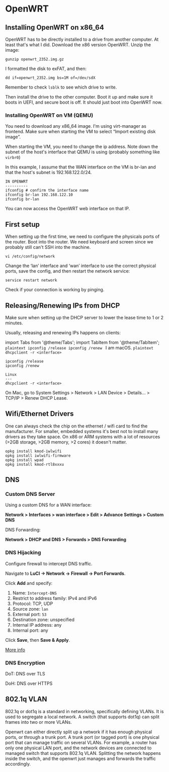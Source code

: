 # OpenWRT
## Installing OpenWRT on x86\_64

OpenWRT has to be directly installed to a drive from another computer. At least that's what I did. Download the x86 version OpenWRT. Unzip the image:

```plaintext
gunzip openwrt_2352.img.gz
```

I formatted the disk to exFAT, and then:

```plaintext
dd if=openwrt_2352.img bs=1M of=/dev/sdX
```

Remember to check `lsblk` to see which drive to write.

Then install the drive to the other computer. Boot it up and make sure it boots in UEFI, and secure boot is off. It should just boot into OpenWRT now.

### Installing OpenWRT on VM (QEMU)

You need to download any x86\_64 image. I'm using virt-manager as frontend. Make sure when starting the VM to select “Import existing disk image”.

When starting the VM, you need to change the ip address. Note down the subnet of the host's interface that QEMU is using (probably something like `virbr0`)

In this example, I assume that the WAN interface on the VM is br-lan and that the host's subnet is 192.168.122.0/24.

```plaintext
IN OPENWRT
----------
ifconfig # confirm the interface name
ifconfig br-lan 192.168.122.10 
ifconfig br-lan
```

You can now access the OpenWRT web interface on that IP.

## First setup

When setting up the first time, we need to configure the physicals ports of the router. Boot into the router. We need keyboard and screen since we probably still can't SSH into the machine.

```plaintext
vi /etc/config/network
```

Change the ‘lan’ interface and ‘wan’ interface to use the correct physical ports, save the config, and then restart the network service:

```plaintext
service restart network
```

Check if your connection is working by pinging.

## Releasing/Renewing IPs from DHCP

Make sure when setting up the DHCP server to lower the lease time to 1 or 2 minutes.

Usually, releasing and renewing IPs happens on clients:

import Tabs from '@theme/Tabs';
import TabItem from '@theme/TabItem';
<Tabs groupId="operating-systems">
    <TabItem value="win" label="Windows">
        ```plaintext
        ipconfig /release
        ipconfig /renew
        ```
    </TabItem>
    <TabItem value="mac" label="macOS">
        I am macOS.
    </TabItem>
    <TabItem value="linux" label="Linux">
        ```plaintext
        dhcpclient -r <interface>
        ```
    </TabItem>
</Tabs>
```plaintext title="Windows"
ipconfig /release
ipconfig /renew
```

```plaintext
Linux
---
dhcpclient -r <interface>
```

On Mac, go to System Settings > Network > LAN Device > Details… > TCP/IP > Renew DHCP Lease.

## Wifi/Ethernet Drivers

One can always check the chip on the ethernet / wifi card to find the manufacturer. For smaller, embedded systems it's best not to install many drivers as they take space. On x86 or ARM systems with a lot of resources (>2GB storage, >2GB memory, >2 cores) it doesn't matter.

```plaintext
opkg install kmod-iwlwifi
opkg install iwlwifi-firmware
opkg install wpad
opkg install kmod-rtl8xxxu
```

## DNS

### Custom DNS Server

Using a custom DNS for a WAN interface:

**Network > Interfaces > wan interface > Edit > Advance Settings > Custom DNS**

DNS Forwarding:

**Network > DHCP and DNS > Forwards > DNS Forwarding**

### DNS Hijacking

Configure firewall to intercept DNS traffic.

Navigate to **LuCI → Network → Firewall → Port Forwards**.

Click **Add** and specify:

1.  Name: `Intercept-DNS`
2.  Restrict to address family: IPv4 and IPv6
3.  Protocol: TCP, UDP
4.  Source zone: `lan`
5.  External port: `53`
6.  Destination zone: unspecified
7.  Internal IP address: any
8.  Internal port: any

Click **Save**, then **Save & Apply**.

[More info](https://openwrt.org/docs/guide-user/firewall/fw3_configurations/intercept_dns)

### DNS Encryption

DoT: DNS over TLS

DoH: DNS over HTTPS

## 802.1q VLAN

802.1q or dot1q is a standard in networking, specifically defining VLANs. It is used to segregate a local network. A switch (that supports dot1q) can split frames into two or more VLANs.

Openwrt can either directly split up a network if it has enough physical ports, or through a trunk port. A trunk port (or tagged port) is one physical port that can manage traffic on several VLANs. For example, a router has only one physical LAN port, and the network devices are connected to managed switch that supports 802.1q VLAN. Splitting the network happens inside the switch, and the openwrt just manages and forwards the traffic accordingly.